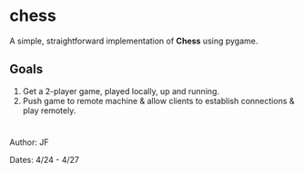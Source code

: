 # chess

A simple, straightforward implementation of **Chess** using pygame.

## Goals

1. Get a 2-player game, played locally, up and running.
2. Push game to remote machine & allow clients to establish connections & play remotely.
#

Author: JF

Dates: 4/24 - 4/27
